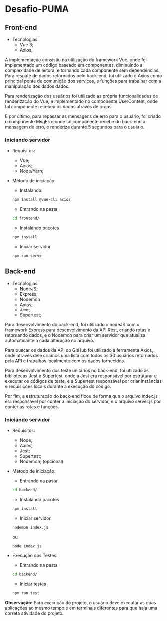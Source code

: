 # Desafio-PUMA

## Front-end

* Tecnologias:
    * Vue 3;
    * Axios;

A implementação consistiu na utilização do framework Vue, onde foi implementado um código baseado em componentes, diminuindo a complexidade de leitura, e tornando cada componente sem dependências.  
Para resgate de dados retornados pelo back-end, foi utilizado o Axios como principal ponte de comunição dos serviços, e funções para trabalhar com a manipulação dos dados dados.  

Para renderização dos usuários foi utilizado as própria funcionalidades de renderização do Vue, e implementado no componente UserContent, onde tal componente recebeu os dados através de props.  

E por último, para repassar as mensagens de erro para o usuário, foi criado o componente MsgErro onde tal componente recebe do back-end a mensagem de erro, e renderiza durante 5 segundos para o usuário.

### Iniciando servidor

* Requisitos:
    * Vue;
    * Axios;
    * Node/Yarn;

* Método de iniciação:
    * Instalando:
    ~~~~bash
    npm install @vue-cli axios
    ~~~~
    * Entrando na pasta
    ~~~~bash
    cd frontend/
    ~~~~
    * Instalando pacotes
    ~~~~bash
    npm install
    ~~~~
    * Iniciar servidor
    ~~~~bash
    npm run serve
    ~~~~

## Back-end

* Tecnologias:
    * NodeJS;
    * Express;
    * Nodemon
    * Axios;
    * Jest;
    * Supertest;

Para desenvolvimento do back-end, foi utilizado o nodeJS com o framework Express para desenvolvimento da API Rest, criando rotas e retornando dados, e o Nodemon para criar um servidor que atualiza automaticante a cada alteração no arquivo.  

Para buscar os dados da API do GitHub foi utilizado a ferramenta Axios, onde através dele criamos uma lista com todos os 30 usuários retornados pela API e trabalhos localmente com os dados fornecidos.

Para desenvolvimento dos teste unitários no back-end, foi utlizado as bibliotecas Jest e Supertest, onde a Jest era responsável por estruturar e executar os códigos de teste, e a Supertest responsável por criar instâncias e requisições locais durante a execução do código.

Por fim, a estruturação do back-end ficou de forma que o arquivo index.js era responsável por conter a iniciação do servidor, e o arquivo server.js por conter as rotas e funções.

### Iniciando servidor

* Requisitos:
    * Node;
    * Axios;
    * Jest;
    * Supertest;
    * Nodemon; (opcional)

* Método de iniciação:
    * Entrando na pasta
    ~~~~bash
    cd backend/
    ~~~~
    * Instalando pacotes
    ~~~~bash
    npm install
    ~~~~
    * Iniciar servidor
    ~~~~bash
    nodemon index.js
    ~~~~
    ou 
    ~~~~bash
    node index.js
    ~~~~

* Execução dos Testes:
    * Entrando na pasta
    ~~~~bash
    cd backend/
    ~~~~
    * Iniciar testes
    ~~~~bash
    npm run test
    ~~~~
    
**Observação:** Para execução do projeto, o usuário deve executar as duas aplicações ao mesmo tempo e em terminais diferentes para que haja uma correta atividade do projeto.